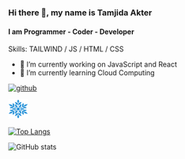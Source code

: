 ### Hi there 👋, my name is Tamjida Akter
#### I am Programmer - Coder - Developer

Skills: TAILWIND / JS / HTML / CSS

- 🔭 I’m currently working on JavaScript and React 
- 🌱 I’m currently learning Cloud Computing 


[<img src='https://cdn.jsdelivr.net/npm/simple-icons@3.0.1/icons/github.svg' alt='github' height='40'>](https://github.com/tamjidaweb)  

<a href='https://archiveprogram.github.com/'><img src='https://raw.githubusercontent.com/acervenky/animated-github-badges/master/assets/acbadge.gif' width='40' height='40'></a> 



[![Top Langs](https://github-readme-stats.vercel.app/api/top-langs/?username=tamjidaweb)](https://github.com/anuraghazra/github-readme-stats)

![GitHub stats](https://github-readme-stats.vercel.app/api?username=tamjidaweb&show_icons=true)  

  

